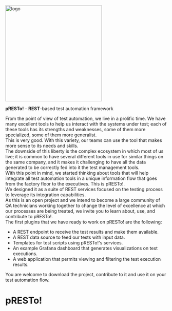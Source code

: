 <img src="https://user-images.githubusercontent.com/19194931/124039227-e5699f80-d9d8-11eb-824e-c7e895f16853.png" alt="logo" width="300"/>

<b>pRESTo!</b> - <b>REST</b>-based test automation framework

From the point of view of test automation, we live in a prolific time. We have many excellent tools to help us interact with the systems under test; each of these tools has its strengths and weaknesses, some of them more specialized, some of them more generalist.<br />
This is very good. With this variety, our teams can use the tool that makes more sense to its needs and skills.<br />
The downside of this liberty is the complex ecosystem in which most of us live; it is common to have several different tools in use for similar things on the same company, and it makes it challenging to have all the data generated to be correctly fed into it the test management tools.<br />
With this point in mind, we started thinking about tools that will help integrate all test automation tools in a unique information flow that goes from the factory floor to the executives. This is pRESTo!.<br />
We designed it as a suite of REST services focused on the testing process to leverage its integration capabilities.<br />
As this is an open project and we intend to become a large community of QA technicians working together to change the level of excellence at which our processes are being treated, we invite you to learn about, use, and contribute to pRESTo!.<br />
The first plugins that we have ready to work on pRESTo! are the following:
<ul>
  <li>A REST endpoint to receive the test results and make them available.</li>
  <li>A REST data source to feed our tests with input data.</li>
  <li>Templates for test scripts using pRESTo!'s services.</li>
  <li>An example Grafana dashboard that generates visualizations on test executions.</li>
  <li>A web application that permits viewing and filtering the test execution results.</li>
</ul>

You are welcome to download the project, contribute to it and use it on your test automation flow.

# pRESTo!
